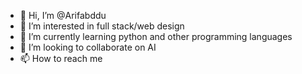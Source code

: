 - 👋 Hi, I’m @Arifabddu
- 👀 I’m interested in full stack/web design 
- 🌱 I’m currently learning python and other programming languages 
- 💞️ I’m looking to collaborate on AI
- 📫 How to reach me 

<!---
Arifabddu/Arifabddu is a ✨ special ✨ repository because its `README.md` (this file) appears on your GitHub profile.
You can click the Preview link to take a look at your changes.
--->
